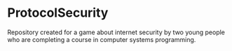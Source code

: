 # ProtocolSecurity
Repository created for a game about internet security by two young people who are completing a course in computer systems programming.
